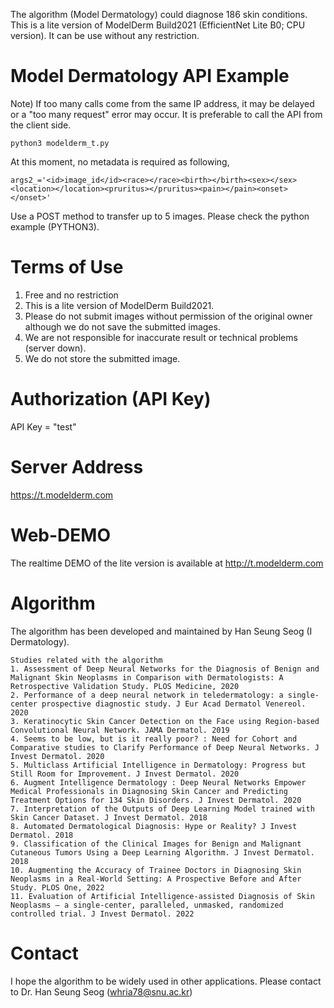 The algorithm (Model Dermatology) could diagnose 186 skin conditions. This is a lite version of ModelDerm Build2021 (EfficientNet Lite B0; CPU version). It can be use without any restriction.

# Model Dermatology API Example

Note) If too many calls come from the same IP address, it may be delayed or a "too many request" error may occur. It is preferable to call the API from the client side.

<pre><code>python3 modelderm_t.py
</code></pre>

At this moment, no metadata is required as following,
```
args2_='<id>image_id</id><race></race><birth></birth><sex></sex><location></location><pruritus></pruritus><pain></pain><onset></onset>'
```

Use a POST method to transfer up to 5 images. Please check the python example (PYTHON3). 

# Terms of Use
1) Free and no restriction
2) This is a lite version of ModelDerm Build2021.
3) Please do not submit images without permission of the original owner although we do not save the submitted images. 
4) We are not responsible for inaccurate result or technical problems (server down).
5) We do not store the submitted image.

# Authorization (API Key)
API Key = "test"

# Server Address
https://t.modelderm.com

# Web-DEMO
The realtime DEMO of the lite version is available at http://t.modelderm.com

# Algorithm
The algorithm has been developed and maintained by Han Seung Seog (I Dermatology).

```
Studies related with the algorithm
1. Assessment of Deep Neural Networks for the Diagnosis of Benign and Malignant Skin Neoplasms in Comparison with Dermatologists: A Retrospective Validation Study. PLOS Medicine, 2020
2. Performance of a deep neural network in teledermatology: a single‐center prospective diagnostic study. J Eur Acad Dermatol Venereol. 2020
3. Keratinocytic Skin Cancer Detection on the Face using Region-based Convolutional Neural Network. JAMA Dermatol. 2019
4. Seems to be low, but is it really poor? : Need for Cohort and Comparative studies to Clarify Performance of Deep Neural Networks. J Invest Dermatol. 2020
5. Multiclass Artificial Intelligence in Dermatology: Progress but Still Room for Improvement. J Invest Dermatol. 2020
6. Augment Intelligence Dermatology : Deep Neural Networks Empower Medical Professionals in Diagnosing Skin Cancer and Predicting Treatment Options for 134 Skin Disorders. J Invest Dermatol. 2020
7. Interpretation of the Outputs of Deep Learning Model trained with Skin Cancer Dataset. J Invest Dermatol. 2018
8. Automated Dermatological Diagnosis: Hype or Reality? J Invest Dermatol. 2018
9. Classification of the Clinical Images for Benign and Malignant Cutaneous Tumors Using a Deep Learning Algorithm. J Invest Dermatol. 2018
10. Augmenting the Accuracy of Trainee Doctors in Diagnosing Skin Neoplasms in a Real-World Setting: A Prospective Before and After Study. PLOS One, 2022
11. Evaluation of Artificial Intelligence-assisted Diagnosis of Skin Neoplasms – a single-center, paralleled, unmasked, randomized controlled trial. J Invest Dermatol. 2022
```

# Contact
I hope the algorithm to be widely used in other applications. Please contact to Dr. Han Seung Seog (whria78@snu.ac.kr) 